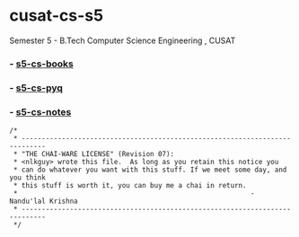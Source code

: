 # cusat-cs-s5
Semester 5 - B.Tech Computer Science Engineering , CUSAT 



### - [s5-cs-books](https://drive.google.com/drive/folders/1NT4VqqmPlXIYCe0Dpjtj5X5J-IPFBHXo?usp=drive_link)
### - [s5-cs-pyq](https://drive.google.com/drive/u/1/folders/12kmAFf7DTK2iO8ILBEFCUwCL7rQEVE7U)
### - [s5-cs-notes](https://drive.google.com/drive/folders/1cIOt9X18JW4wO2gg8vtCluGjWqra9GBJ)

```
/*
 * ----------------------------------------------------------------------------
 * "THE CHAI-WARE LICENSE" (Revision 07):
 * <nlkguy> wrote this file.  As long as you retain this notice you
 * can do whatever you want with this stuff. If we meet some day, and you think
 * this stuff is worth it, you can buy me a chai in return.
 *                                                          - Nandu'lal Krishna
 * ----------------------------------------------------------------------------
 */
```